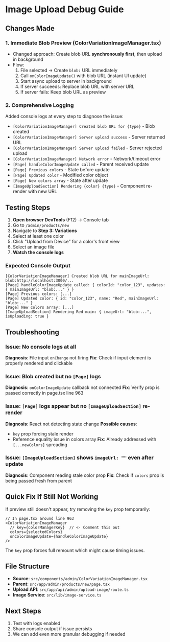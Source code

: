 # Image Upload Debug Guide

## Changes Made

### 1. **Immediate Blob Preview (ColorVariationImageManager.tsx)**
- Changed approach: Create blob URL **synchronously first**, then upload in background
- Flow:
  1. File selected → Create `blob:` URL immediately
  2. Call `onColorImageUpdate()` with blob URL (instant UI update)
  3. Start async upload to server in background
  4. If server succeeds: Replace blob URL with server URL
  5. If server fails: Keep blob URL as preview

### 2. **Comprehensive Logging**
Added console logs at every step to diagnose the issue:

- `[ColorVariationImageManager] Created blob URL for {type}` - Blob created
- `[ColorVariationImageManager] Server upload success` - Server returned URL
- `[ColorVariationImageManager] Server upload failed` - Server rejected upload
- `[ColorVariationImageManager] Network error` - Network/timeout error
- `[Page] handleColorImageUpdate called` - Parent received update
- `[Page] Previous colors` - State before update
- `[Page] Updated color` - Modified color object
- `[Page] New colors array` - State after update
- `[ImageUploadSection] Rendering {color} {type}` - Component re-render with new URL

## Testing Steps

1. **Open browser DevTools** (F12) → Console tab
2. Go to `/admin/products/new`
3. Navigate to **Step 3: Variations**
4. Select at least one color
5. Click "Upload from Device" for a color's front view
6. Select an image file
7. **Watch the console logs**

### Expected Console Output
```
[ColorVariationImageManager] Created blob URL for mainImageUrl: blob:http://localhost:3000/...
[Page] handleColorImageUpdate called: { colorId: "color_123", updates: { mainImageUrl: "blob:..." } }
[Page] Previous colors: [...]
[Page] Updated color: { id: "color_123", name: "Red", mainImageUrl: "blob:..." }
[Page] New colors array: [...]
[ImageUploadSection] Rendering Red main: { imageUrl: "blob:...", isUploading: true }
```

## Troubleshooting

### Issue: No console logs at all
**Diagnosis**: File input `onChange` not firing
**Fix**: Check if input element is properly rendered and clickable

### Issue: Blob created but no `[Page]` logs
**Diagnosis**: `onColorImageUpdate` callback not connected
**Fix**: Verify prop is passed correctly in page.tsx line 963

### Issue: `[Page]` logs appear but no `[ImageUploadSection]` re-render
**Diagnosis**: React not detecting state change
**Possible causes**:
- `key` prop forcing stale render
- Reference equality issue in colors array
**Fix**: Already addressed with `[...newColors]` spreading

### Issue: `[ImageUploadSection]` shows `imageUrl: ""` even after update
**Diagnosis**: Component reading stale color prop
**Fix**: Check if `colors` prop is being passed fresh from parent

## Quick Fix If Still Not Working

If preview still doesn't appear, try removing the `key` prop temporarily:

```tsx
// In page.tsx around line 963
<ColorVariationImageManager
  // key={colorManagerKey}  // <- Comment this out
  colors={selectedColors}
  onColorImageUpdate={handleColorImageUpdate}
/>
```

The `key` prop forces full remount which might cause timing issues.

## File Structure
- **Source**: `src/components/admin/ColorVariationImageManager.tsx`
- **Parent**: `src/app/admin/products/new/page.tsx`
- **Upload API**: `src/app/api/admin/upload-image/route.ts`
- **Image Service**: `src/lib/image-service.ts`

## Next Steps
1. Test with logs enabled
2. Share console output if issue persists
3. We can add even more granular debugging if needed
